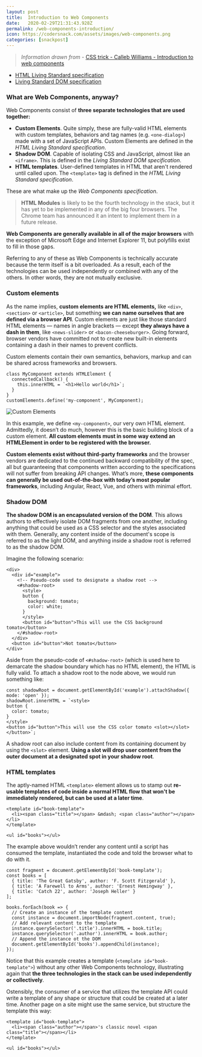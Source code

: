 ```yaml
---
layout: post
title:  Introduction to Web Components
date:   2020-02-29T21:31:43.928Z
permalink: /web-components-introduction/
icon: https://codersnack.com/assets/images/web-components.png
categories: [snackpost]
---
```


> *Information drawn from* - [CSS trick - Calleb Williams - Introduction to web components](https://css-tricks.com/an-introduction-to-web-components/)
- [HTML Living Standard specification](https://html.spec.whatwg.org/multipage/custom-elements.html#custom-elements)
- [Living Standard DOM specification](https://dom.spec.whatwg.org/#shadow-trees)

### What are Web Components, anyway?

Web Components consist of **three separate technologies that are used together:**

- **Custom Elements**. Quite simply, these are fully-valid HTML elements with custom templates, behaviors and tag names (e.g. ```<one-dialog>```) made with a set of JavaScript APIs. Custom Elements are defined in the *HTML Living Standard specification*.
- **Shadow DOM**. Capable of isolating CSS and JavaScript, almost like an ```<iframe>```. This is defined in the *Living Standard DOM specification*.
- **HTML templates**. User-defined templates in HTML that aren't rendered until called upon. The ```<template>``` tag is defined in the *HTML Living Standard specification*.

These are what make up the *Web Components specification*.

> **HTML Modules** is likely to be the fourth technology in the stack, but it has yet to be implemented in any of the big four browsers. The Chrome team has announced it an intent to implement them in a future release.

**Web Components are generally available in all of the major browsers** with the exception of Microsoft Edge and Internet Explorer 11, but polyfills exist to fill in those gaps.

Referring to any of these as Web Components is technically accurate because the term itself is a bit overloaded. As a result, each of the technologies can be used independently or combined with any of the others. In other words, they are not mutually exclusive.

### Custom elements
As the name implies, **custom elements are HTML elements,** like ```<div>```, ```<section>``` or ```<article>```, but something **we can name ourselves that are defined via a browser API**. Custom elements are just like those standard HTML elements — names in angle brackets — except **they always have a dash in them**, like ```<news-slider>``` or ```<bacon-cheeseburger>```. Going forward, browser vendors have committed not to create new built-in elements containing a dash in their names to prevent conflicts.

Custom elements contain their own semantics, behaviors, markup and can be shared across frameworks and browsers.
```
class MyComponent extends HTMLElement {
  connectedCallback() {
    this.innerHTML = `<h1>Hello world</h1>`;
  }
}
customElements.define('my-component', MyComponent);
```
![Custom Elements](https://codersnack.com/assets/images/web-components-custom-elements.png)

In this example, we define ```<my-component>```, our very own HTML element. Admittedly, it doesn’t do much, however this is the basic building block of a custom element. **All custom elements must in some way extend an HTMLElement in order to be registered with the browser.**

**Custom elements exist without third-party frameworks** and the browser vendors are dedicated to the continued backward compatibility of the spec, all but guaranteeing that components written according to the specifications will not suffer from breaking API changes. What’s more, **these components can generally be used out-of-the-box with today’s most popular frameworks**, including Angular, React, Vue, and others with minimal effort.

### Shadow DOM
**The shadow DOM is an encapsulated version of the DOM**. This allows authors to effectively isolate DOM fragments from one another, including anything that could be used as a CSS selector and the styles associated with them. Generally, any content inside of the document's scope is referred to as the light DOM, and anything inside a shadow root is referred to as the shadow DOM.

Imagine the following scenario:
```
<div>
  <div id="example">
    <!-- Pseudo-code used to designate a shadow root -->
    <#shadow-root>
      <style>
      button {
        background: tomato;
        color: white;
      }
      </style>
      <button id="button">This will use the CSS background tomato</button>
    </#shadow-root>
  </div>
  <button id="button">Not tomato</button>
</div>
```
Aside from the pseudo-code of ```<#shadow-root>``` (which is used here to demarcate the shadow boundary which has no HTML element), the HTML is fully valid. To attach a shadow root to the node above, we would run something like:

```
const shadowRoot = document.getElementById('example').attachShadow({ mode: 'open' });
shadowRoot.innerHTML = `<style>
button {
  color: tomato;
}
</style>
<button id="button">This will use the CSS color tomato <slot></slot></button>`;
```
A shadow root can also include content from its containing document by using the ```<slot>``` element. **Using a slot will drop user content from the outer document at a designated spot in your shadow root**.

### HTML templates
The aptly-named HTML ```<template>```  element allows us to stamp out **re-usable templates of code inside a normal HTML flow that won't be immediately rendered, but can be used at a later time**.

```
<template id="book-template">
  <li><span class="title"></span> &mdash; <span class="author"></span></li>
</template>

<ul id="books"></ul>
```
The example above wouldn’t render any content until a script has consumed the template, instantiated the code and told the browser what to do with it.

```
const fragment = document.getElementById('book-template');
const books = [
  { title: 'The Great Gatsby', author: 'F. Scott Fitzgerald' },
  { title: 'A Farewell to Arms', author: 'Ernest Hemingway' },
  { title: 'Catch 22', author: 'Joseph Heller' }
];

books.forEach(book => {
  // Create an instance of the template content
  const instance = document.importNode(fragment.content, true);
  // Add relevant content to the template
  instance.querySelector('.title').innerHTML = book.title;
  instance.querySelector('.author').innerHTML = book.author;
  // Append the instance ot the DOM
  document.getElementById('books').appendChild(instance);
});
```

Notice that this example creates a template (```<template id="book-template">```) without any other Web Components technology, illustrating again that **the three technologies in the stack can be used independently or collectively**.

Ostensibly, the consumer of a service that utilizes the template API could write a template of any shape or structure that could be created at a later time. Another page on a site might use the same service, but structure the template this way:

```
<template id="book-template">
  <li><span class="author"></span>'s classic novel <span class="title"></span></li>
</template>

<ul id="books"></ul>
```
